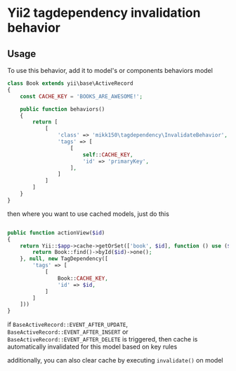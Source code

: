# Yii2 tagdependency invalidation behavior

Usage
-----
To use this behavior, add it to model's or components behaviors model

```php
class Book extends yii\base\ActiveRecord
{
    const CACHE_KEY = 'BOOKS_ARE_AWESOME!';

    public function behaviors()
    {
        return [
            [
                'class' => 'mikk150\tagdependency\InvalidateBehavior',
                'tags' => [
                    [
                        self::CACHE_KEY,
                        'id' => 'primaryKey',
                    ],
                ]
            ]
        ]
    }
}
```

then where you want to use cached models, just do this

```php

public function actionView($id)
{
    return Yii::$app->cache->getOrSet(['book', $id], function () use ($id) {
        return Book::find()->byId($id)->one();
    }, null, new TagDependency([
        'tags' => [
            [
                Book::CACHE_KEY,
                'id' => $id,
            ]
        ]
    ]))
}

```

if `BaseActiveRecord::EVENT_AFTER_UPDATE`, `BaseActiveRecord::EVENT_AFTER_INSERT` or `BaseActiveRecord::EVENT_AFTER_DELETE` is triggered, then cache is automatically invalidated for this model based on key rules

additionally, you can also clear cache by executing `invalidate()` on model